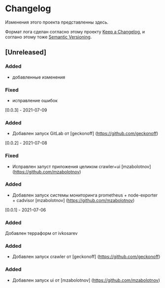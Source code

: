 # Changelog

Изменения этого проекта представленны здесь.

Формат лога сделан согласно этому проекту [Keep a Changelog](https://keepachangelog.com/en/1.0.0/),
и соглано этому тоже [Semantic Versioning](https://semver.org/spec/v2.0.0.html).

## [Unreleased]

### Added 

- добавленные изменения

### Fixed

- исправление ошибок



[0.0.3] - 2021-07-09

### Added

- Добавлен запуск GitLab от [geckonoff] (https://github.com/geckonoff)

[0.0.2] - 2021-07-08

### Fixed

- Исправлен запуст приложения целиком crawler+ui [mzabolotnov] (https://github.com/mzabolotnov)

### Added

- Добавлен запуск системы мониторинга prometheus + node-exporter + cadvisor [mzabolotnov] (https://github.com/mzabolotnov)


[0.0.1] - 2021-07-06
### Added
Добавлен терраформ от ivkosarev


### Added


- Добавлен запуск crawler от [geckonoff] (https://github.com/geckonoff)

### Added

- Добавлен запуск ui от [mzabolotnov] (https://github.com/mzabolotnov)
